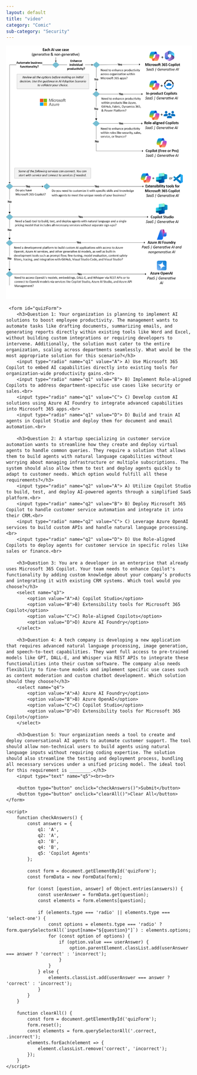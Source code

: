 ```yaml
---
layout: default
title: "video"
category: "Comic"
sub-category: "Security"
---
```

<a href="./aiusecase.png" download>
  <img src="./aiusecase.png" alt="Superhero posing and standing">
</a>


     <form id="quizForm">
        <h3>Question 1: Your organization is planning to implement AI solutions to boost employee productivity. The management wants to automate tasks like drafting documents, summarizing emails, and generating reports directly within existing tools like Word and Excel, without building custom integrations or requiring developers to intervene. Additionally, the solution must cater to the entire organization, scaling across departments seamlessly. What would be the most appropriate solution for this scenario?</h3>
        <input type="radio" name="q1" value="A"> A) Use Microsoft 365 Copilot to embed AI capabilities directly into existing tools for organization-wide productivity gains.<br>
        <input type="radio" name="q1" value="B"> B) Implement Role-aligned Copilots to address department-specific use cases like security or sales.<br>
        <input type="radio" name="q1" value="C"> C) Develop custom AI solutions using Azure AI Foundry to integrate advanced capabilities into Microsoft 365 apps.<br>
        <input type="radio" name="q1" value="D"> D) Build and train AI agents in Copilot Studio and deploy them for document and email automation.<br>

        <h3>Question 2: A startup specializing in customer service automation wants to streamline how they create and deploy virtual agents to handle common queries. They require a solution that allows them to build agents with natural language capabilities without worrying about managing infrastructure or multiple subscriptions. The system should also allow them to test and deploy agents quickly to adapt to customer needs. Which option would fulfill all these requirements?</h3>
        <input type="radio" name="q2" value="A"> A) Utilize Copilot Studio to build, test, and deploy AI-powered agents through a simplified SaaS platform.<br>
        <input type="radio" name="q2" value="B"> B) Deploy Microsoft 365 Copilot to handle customer service automation and integrate it into their CRM.<br>
        <input type="radio" name="q2" value="C"> C) Leverage Azure OpenAI services to build custom APIs and handle natural language processing.<br>
        <input type="radio" name="q2" value="D"> D) Use Role-aligned Copilots to deploy agents for customer service in specific roles like sales or finance.<br>

        <h3>Question 3: You are a developer in an enterprise that already uses Microsoft 365 Copilot. Your team needs to enhance Copilot's functionality by adding custom knowledge about your company’s products and integrating it with existing CRM systems. Which tool would you choose?</h3>
        <select name="q3">
            <option value="A">A) Copilot Studio</option>
            <option value="B">B) Extensibility tools for Microsoft 365 Copilot</option>
            <option value="C">C) Role-aligned Copilots</option>
            <option value="D">D) Azure AI Foundry</option>
        </select>

        <h3>Question 4: A tech company is developing a new application that requires advanced natural language processing, image generation, and speech-to-text capabilities. They want full access to pre-trained models like GPT, DALL-E, and Whisper via REST APIs to integrate these functionalities into their custom software. The company also needs flexibility to fine-tune models and implement specific use cases such as content moderation and custom chatbot development. Which solution should they choose?</h3>
        <select name="q4">
            <option value="A">A) Azure AI Foundry</option>
            <option value="B">B) Azure OpenAI</option>
            <option value="C">C) Copilot Studio</option>
            <option value="D">D) Extensibility tools for Microsoft 365 Copilot</option>
        </select>

        <h3>Question 5: Your organization needs a tool to create and deploy conversational AI agents to automate customer support. The tool should allow non-technical users to build agents using natural language inputs without requiring coding expertise. The solution should also streamline the testing and deployment process, bundling all necessary services under a unified pricing model. The ideal tool for this requirement is ________.</h3>
        <input type="text" name="q5"><br><br>

        <button type="button" onclick="checkAnswers()">Submit</button>
        <button type="button" onclick="clearAll()">Clear All</button>
    </form>

    <script>
        function checkAnswers() {
            const answers = {
                q1: 'A',
                q2: 'A',
                q3: 'B',
                q4: 'B',
                q5: 'Copilot Agents'
            };

            const form = document.getElementById('quizForm');
            const formData = new FormData(form);

            for (const [question, answer] of Object.entries(answers)) {
                const userAnswer = formData.get(question);
                const elements = form.elements[question];

                if (elements.type === 'radio' || elements.type === 'select-one') {
                    const options = elements.type === 'radio' ? form.querySelectorAll(`input[name="${question}"]`) : elements.options;
                    for (const option of options) {
                        if (option.value === userAnswer) {
                            option.parentElement.classList.add(userAnswer === answer ? 'correct' : 'incorrect');
                        }
                    }
                } else {
                    elements.classList.add(userAnswer === answer ? 'correct' : 'incorrect');
                }
            }
        }

        function clearAll() {
            const form = document.getElementById('quizForm');
            form.reset();
            const elements = form.querySelectorAll('.correct, .incorrect');
            elements.forEach(element => {
                element.classList.remove('correct', 'incorrect');
            });
        }
    </script>
